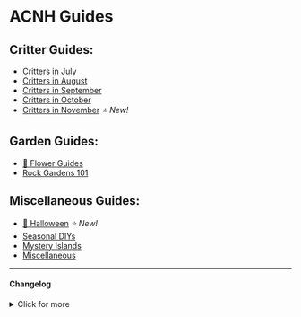 # ACNH Guides

<head>
    <meta name="twitter:card" content="summary" />
    <meta name="twitter:site" content="@cestislife"/>
    <meta name="twitter:title" content="cestislife's ACNH Guides"/>
    <meta name="twitter:image" content="https://cestislife.github.io/card.png"/>
</head>

## Critter Guides:
* [Critters in July](https://cestislife.github.io/critters_july)
* [Critters in August](https://cestislife.github.io/critters_august)
* [Critters in September](https://cestislife.github.io/critters_september)
* [Critters in October](https://cestislife.github.io/critters_october)
* [Critters in November](https://cestislife.github.io/critters_november)  *⭐ New!* 

## Garden Guides:
* [🌹 Flower Guides](https://cestislife.github.io/flower_guides)
* [Rock Gardens 101](https://cestislife.github.io/rockguide) 

## Miscellaneous Guides:
* [🎃 Halloween](https://cestislife.github.io/halloween) *⭐ New!* 
* [Seasonal DIYs](https://cestislife.github.io/seasonaldiy) 
* [Mystery Islands](https://cestislife.github.io/mysteryisland) 
* [Miscellaneous](https://cestislife.github.io/misc)

* * *
#### Changelog

<details>
    <summary>Click for more</summary>
    
> **01/10/2020**  
> * Added candy mechanics guide

> **30/09/2020**   
> * Added Critter Schedule - arriving October
> * Added Halloween guide
    
> **20/09/2020**   
> * Added Critter Schedule - leaving September
    
> **02/09/2020**   
> * Added seasonal DIY guide    
> * Added mystery island guide   

> **31/08/2020**   
> * Added Critter Schedule - arriving September     

> **30/08/2020**   
> * Added dark mode support   
> * Added in-depth rock guide   

> **20/08/2020**   
> * Added Critter Schedule - leaving August   

> **08/08/2020**   
> * Added Flower Guides - LotV guide.   

> **30/07/2020**   
> * Added miscellaneous - tool durability guide.  

> **28/07/2020**   
> * Added miscellaneous - pocket camp items guide.

> **23/07/2020**   
> * Added miscellaneous - balloon guide.   

> **22/07/2020**  
> * Site rework.
> * Added August critter guide and rock guide.
> * Added phenotype graphic in Flower Guides.

</details>

